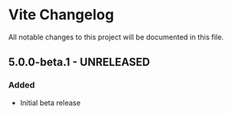 # Vite Changelog

All notable changes to this project will be documented in this file.

## 5.0.0-beta.1 - UNRELEASED
### Added
- Initial beta release
